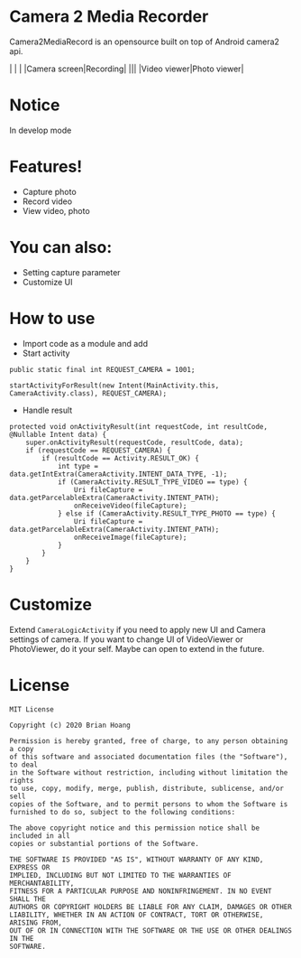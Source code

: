 # Camera 2 Media Recorder
Camera2MediaRecord is an opensource built on top of Android camera2 api.

|  [](https://github.com/namhvcntt/Camera2MediaRecord/blob/master/photos/camera.png?raw=true) | [](https://github.com/namhvcntt/Camera2MediaRecord/blob/master/photos/recording.png?raw=true)  | 
|Camera screen|Recording|
|[](https://github.com/namhvcntt/Camera2MediaRecord/blob/master/photos/videoviewer.png?raw=true)|[](https://github.com/namhvcntt/Camera2MediaRecord/blob/master/photos/photoviewer.png?raw=true)|
|Video viewer|Photo viewer|

# Notice
In develop mode

# Features!
  - Capture photo
  - Record video
  - View video, photo

# You can also:
  - Setting capture parameter
  - Customize UI

# How to use
  - Import code as a module and add 
  - Start activity
```
public static final int REQUEST_CAMERA = 1001;
```
```
startActivityForResult(new Intent(MainActivity.this, CameraActivity.class), REQUEST_CAMERA);
```
  - Handle result
```
protected void onActivityResult(int requestCode, int resultCode, @Nullable Intent data) {
    super.onActivityResult(requestCode, resultCode, data);
    if (requestCode == REQUEST_CAMERA) {
        if (resultCode == Activity.RESULT_OK) {
            int type = data.getIntExtra(CameraActivity.INTENT_DATA_TYPE, -1);
            if (CameraActivity.RESULT_TYPE_VIDEO == type) {
                Uri fileCapture = data.getParcelableExtra(CameraActivity.INTENT_PATH);
                onReceiveVideo(fileCapture);
            } else if (CameraActivity.RESULT_TYPE_PHOTO == type) {
                Uri fileCapture = data.getParcelableExtra(CameraActivity.INTENT_PATH);
                onReceiveImage(fileCapture);
            }
        }
    }
}
```
# Customize
Extend `CameraLogicActivity` if you need to apply new UI and Camera settings of camera.
If you want to change UI of VideoViewer or PhotoViewer, do it your self.
Maybe can open to extend in the future.

# License
```
MIT License

Copyright (c) 2020 Brian Hoang

Permission is hereby granted, free of charge, to any person obtaining a copy
of this software and associated documentation files (the "Software"), to deal
in the Software without restriction, including without limitation the rights
to use, copy, modify, merge, publish, distribute, sublicense, and/or sell
copies of the Software, and to permit persons to whom the Software is
furnished to do so, subject to the following conditions:

The above copyright notice and this permission notice shall be included in all
copies or substantial portions of the Software.

THE SOFTWARE IS PROVIDED "AS IS", WITHOUT WARRANTY OF ANY KIND, EXPRESS OR
IMPLIED, INCLUDING BUT NOT LIMITED TO THE WARRANTIES OF MERCHANTABILITY,
FITNESS FOR A PARTICULAR PURPOSE AND NONINFRINGEMENT. IN NO EVENT SHALL THE
AUTHORS OR COPYRIGHT HOLDERS BE LIABLE FOR ANY CLAIM, DAMAGES OR OTHER
LIABILITY, WHETHER IN AN ACTION OF CONTRACT, TORT OR OTHERWISE, ARISING FROM,
OUT OF OR IN CONNECTION WITH THE SOFTWARE OR THE USE OR OTHER DEALINGS IN THE
SOFTWARE.
```



